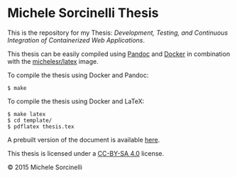 # Michele Sorcinelli Thesis

This is the repository for my Thesis: *Development, Testing, and Continuous
Integration of Containerized Web Applications*.

This thesis can be easily compiled using [Pandoc](http://pandoc.org) and
[Docker](https://www.docker.com) in combination with the
[michelesr/latex](https://hub.docker.com/r/michelesr/latex/) image.

To compile the thesis using Docker and Pandoc:

    $ make

To compile the thesis using Docker and LaTeX:

    $ make latex
    $ cd template/
    $ pdflatex thesis.tex

A prebuilt version of the document is available
[here](https://michelesr.github.io/thesis/dist/thesis.pdf).

This thesis is licensed under a [CC-BY-SA 4.0](https://creativecommons.org/licenses/by-sa/4.0/) license.

© 2015 Michele Sorcinelli
